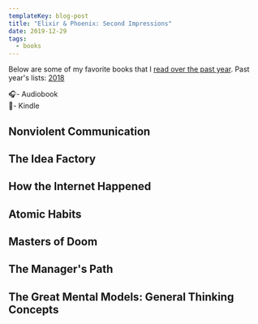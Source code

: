 ```yaml
---
templateKey: blog-post
title: "Elixir & Phoenix: Second Impressions"
date: 2019-12-29
tags:
  - books
---
```


Below are some of my favorite books that I [read over the past year](https://www.goodreads.com/user/year_in_books/2019/21617276).
Past year's lists: [2018]()

🎧- Audiobook\
📕- Kindle

## Nonviolent Communication

## The Idea Factory

## How the Internet Happened

## Atomic Habits

## Masters of Doom

## The Manager's Path

## The Great Mental Models: General Thinking Concepts


